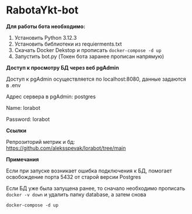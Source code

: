 # RabotaYkt-bot
**Для работы бота необходимо:**
1. Установить Python 3.12.3
2. Установить библиотеки из requierments.txt
3. Скачать Docker Dekstop и прописать ``` docker-compose -d up ```
4. Запустить bot.py (Токен бота заранее прописан напрямую)

**Доступ к просмотру БД через веб pgAdmin**

Доступ к pgAdmin осуществляется по localhost:8080, данные задаются в .env

Адрес сервера в pgAdmin: postgres

Name: lorabot

Password: lorabot

**Ссылки**

Репрозиторий метрик и бд: https://github.com/aleksspevak/lorabot/tree/main

**Примечания**

Если при запуске возникает ошибка подключения к БД, помогает освобождение порта 5432 от старой версии Postgres

Если БД уже была запущена ранее, то сначало необходимо прописать 
``` docker -v down ``` и удалить папку database, а затем снова 
```
docker-compose -d up
```
